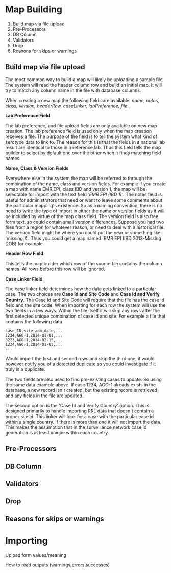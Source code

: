 Map Building
===========
1. Build map via file upload
2. Pre-Processors
3. DB Column
4. Validators
5. Drop
6. Reasons for skips or warnings

Build map via file upload
-------------------------

The most common way to build a map will likely be uploading a sample file. The system will read the header column
row and build an initial map. It will try to match any column name in the file with database columns.

When creating a new map the following fields are available: *name, notes, class, version, headerRow, caseLinker, 
labPreference, file*. 

**Lab Preference Field**

The lab preference, and file upload fields are only available on new map creation. The lab preference
field is used only when the map creation receives a file. The purpose of the field is to tell the system what kind of serotype
data to link to. The reason for this is that the fields in a national lab result are identical to those in a reference lab.
Thus this field tells the map builder to select by default one over the other when it finds matching field names. 

**Name, Class & Version Fields**

Everywhere else in the system the map will be referred to through the combination of the name, class and version fields. For
example if you create a map with name EMR EPI, class IBD and version 1, the map will be selectable for import with the 
text field *'EMR EPI (IBD 1)'*. The notes field is useful for administrators that need or want to leave some comments
about the particular mapping's existence. So as a naming convention, there is no need to write the type of import in 
either the name or version fields as it will be included by virtue of the map class field. The version field is also free
form text, so could contain small version differences. Suppose you had two files from a region for whatever reason, or need 
to deal with a historical file. The version field might be where you could put the year or something like 'missing X'. Thus
you could get a map named 'EMR EPI (IBD 2013-Missing DOB) for example.

**Header Row Field**

This tells the map builder which row of the source file contains the column names. All rows before this row will be ignored.

**Case Linker Field**

The case linker field determines how the data gets linked to a particular case. The two choices are **Case Id and Site Code** 
and **Case Id and Verify Country**. The Case Id and Site Code will require that the file has the case id field and the site code. 
When importing for each row the system will use the two fields in a few ways. Within the file itself it will skip any rows after 
the first detected unique combination of case Id and site. For example a file that contains the following data

```
case_ID,site,adm_date,...
1234,AGO-1,2014-01-01,...
3223,AGO-1,2014-02-15,...
1234,AGO-1,2014-01-03,...
...
```

Would import the first and second rows and skip the third one, it would however notify you of a detected duplicate so you could 
investigate if it truly is a duplicate.

The two fields are also used to find pre-existing cases to update. So using the same data example above. If case 1234, AGO-1 already
exists in the database, a new record isn't created, but the existing record is retrieved and any fields in the file are updated.

The second option is the 'Case Id and Verify Country' option. This is designed primarily to handle importing RRL data that doesn't
contain a proper site id. This linker will look for a case with the particular case id within a single country. If there is more 
than one it will not import the data. This makes the assumption that in the surveillance network case id generation is at least 
unique within each country.

Pre-Processors
--------------
DB Column
------------
Validators
------------
Drop
------------
Reasons for skips or warnings
-----------------------------

Importing
==========
Upload form values/meaning

How to read outputs (warnings,errors,successes)
